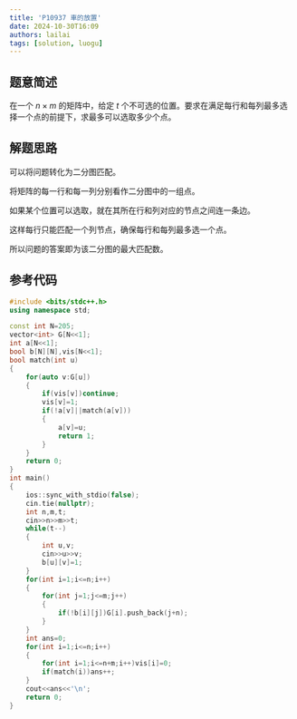 ```yaml
---
title: 'P10937 車的放置'
date: 2024-10-30T16:09
authors: lailai
tags: [solution, luogu]
---
```


<Solution pid="P10937" aid="5jq4slxq" />

<!-- truncate -->

## 题意简述

在一个 $n\times m$ 的矩阵中，给定 $t$ 个不可选的位置。要求在满足每行和每列最多选择一个点的前提下，求最多可以选取多少个点。

## 解题思路

可以将问题转化为二分图匹配。

将矩阵的每一行和每一列分别看作二分图中的一组点。

如果某个位置可以选取，就在其所在行和列对应的节点之间连一条边。

这样每行只能匹配一个列节点，确保每行和每列最多选一个点。

所以问题的答案即为该二分图的最大匹配数。

## 参考代码

```cpp
#include <bits/stdc++.h>
using namespace std;

const int N=205;
vector<int> G[N<<1];
int a[N<<1];
bool b[N][N],vis[N<<1];
bool match(int u)
{
	for(auto v:G[u])
	{
		if(vis[v])continue;
		vis[v]=1;
		if(!a[v]||match(a[v]))
		{
			a[v]=u;
			return 1;
		}
	}
	return 0;
}
int main()
{
	ios::sync_with_stdio(false);
	cin.tie(nullptr);
	int n,m,t;
	cin>>n>>m>>t;
	while(t--)
	{
		int u,v;
		cin>>u>>v;
		b[u][v]=1;
	}
	for(int i=1;i<=n;i++)
	{
		for(int j=1;j<=m;j++)
		{
			if(!b[i][j])G[i].push_back(j+n);
		}
	}
	int ans=0;
	for(int i=1;i<=n;i++)
	{
		for(int i=1;i<=n+m;i++)vis[i]=0;
		if(match(i))ans++;
	}
	cout<<ans<<'\n';
	return 0;
}
```
